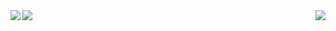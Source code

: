 <img align="left" src="https://github-readme-stats.vercel.app/api?username=BarthVisuals&show_icons=true&theme=radical" />
<img align="center" src="https://github-readme-stats.vercel.app/api/top-langs/?username=BarthVisuals&theme=radical" />
<img align="right" src="https://github-readme-stats.vercel.app/api/wakatime?username=willianrod&theme=radical" />
